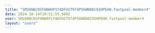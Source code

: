 ```yaml
---
title: "SM26NBC8SFHNW4P1Y4DFH27974P56WN86C92HPEHH.fastpool-member4"
date: 2024-10-14T20:51:55.560Z
user: SM26NBC8SFHNW4P1Y4DFH27974P56WN86C92HPEHH.fastpool-member4
layout: "users"
---
```

    